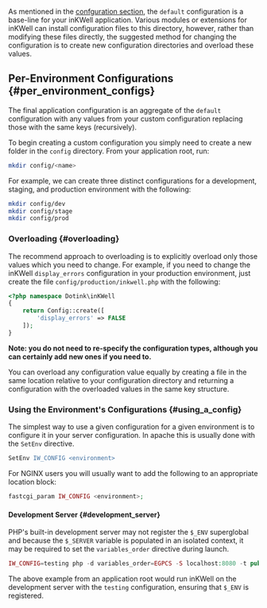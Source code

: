 As mentioned in the [confguration section](./modular_configuration), the `default` configuration is a base-line for your inKWell application.  Various modules or extensions for inKWell can install configuration files to this directory, however, rather than modifying these files directly, the suggested method for changing the configuration is to create new configuration directories and overload these values.

## Per-Environment Configurations {#per_environment_configs}

The final application configuration is an aggregate of the `default` configuration with any values from your custom configuration replacing those with the same keys (recursively).

To begin creating a custom configuration you simply need to create a new folder in the `config` directory.  From your application root, run:

```bash
mkdir config/<name>
```

For example, we can create three distinct configurations for a development, staging, and production environment with the following:

```bash
mkdir config/dev
mkdir config/stage
mkdir config/prod
```

### Overloading {#overloading}

The recommend approach to overloading is to explicitly overload only those values which you need to change.  For example, if you need to change the inKWell `display_errors` configuration in your production environment, just create the file `config/production/inkwell.php` with the following:

```php
<?php namespace Dotink\inKWell
{
	return Config::create([
		'display_errors' => FALSE
	]);
}
```

**Note: you do not need to re-specify the configuration types, although you can certainly add new ones if you need to.**

You can overload any configuration value equally by creating a file in the same location relative to your configuration directory and returning a configuration with the overloaded values in the same key structure.

### Using the Environment's Configurations {#using_a_config}

The simplest way to use a given configuration for a given environment is to configure it in your server configuration.  In apache this is usually done with the `SetEnv` directive.

```apache
SetEnv IW_CONFIG <environment>
```

For NGINX users you will usually want to add the following to an appropriate location block:

```php
fastcgi_param IW_CONFIG <environment>;
```

#### Development Server {#development_server}

PHP's built-in development server may not register the `$_ENV` superglobal and because the `$_SERVER` variable is populated in an isolated context, it may be required to set the `variables_order` directive during launch.

```php
IW_CONFIG=testing php -d variables_order=EGPCS -S localhost:8080 -t public
```

The above example from an application root would run inKWell on the development server with the `testing` configuration, ensuring that `$_ENV` is registered.